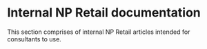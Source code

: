 # Internal NP Retail documentation

This section comprises of internal NP Retail articles intended for consultants to use. 